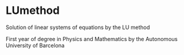 # LUmethod
Solution of linear systems of equations by the LU method

First year of degree in Physics and Mathematics by the Autonomous University of Barcelona
